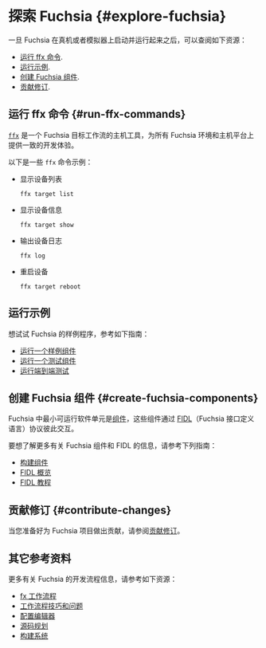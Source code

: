 <!-- # Explore Fuchsia {#explore-fuchsia} -->
# 探索 Fuchsia {#explore-fuchsia}

<!-- Once you have Fuchsia up and running on a device or emulator,
check out the following resources: -->
一旦 Fuchsia 在真机或者模拟器上启动并运行起来之后，可以查阅如下资源：

<!-- *  [Run ffx commands](#run-ffx-commands).
*  [Run examples](#run-examples).
*  [Create Fuchsia components](#create-fuchsia-components).
*  [Contribute changes](#contribute-changes). -->
*  [运行 ffx 命令](#run-ffx-commands).
*  [运行示例](#run-examples).
*  [创建 Fuchsia 组件](#create-fuchsia-components).
*  [贡献修订](#contribute-changes).

<!-- ## Run ffx commands {#run-ffx-commands} -->
## 运行 ffx 命令 {#run-ffx-commands}

<!-- [`ffx`][ffx-overview] is a host tool for Fuchsia target workflows that
provides the consistent development experience across all Fuchsia environments
and host platforms. -->
[`ffx`][ffx-overview] 是一个 Fuchsia 目标工作流的主机工具，为所有 Fuchsia 环境和主机平台上提供一致的开发体验。

<!-- The following are some of `ffx` command examples: -->
以下是一些 `ffx` 命令示例：

<!-- *   Display the list of devices: -->
* 显示设备列表

    ```posix-terminal
    ffx target list
    ```

<!-- *   Display the device information: -->
* 显示设备信息

    ```posix-terminal
    ffx target show
    ```

<!-- *   Print the device logs: -->
* 输出设备日志

    ```posix-terminal
    ffx log
    ```

<!-- *   Reboot the device: -->
* 重启设备

    ```posix-terminal
    ffx target reboot
    ```

<!-- ## Run examples {#run-examples} -->
## 运行示例

<!-- To try out Fuchsia's sample software, check out the guides below: -->
想试试 Fuchsia 的样例程序，参考如下指南：

<!-- *   [Run an example component](/development/run/run-examples.md)
*   [Run a test component](/development/run/run-test-component.md)
*   [Run an end-to-end test](/development/testing/run_an_end_to_end_test.md) -->
*   [运行一个样例组件](/development/run/run-examples.md)
*   [运行一个测试组件](/development/run/run-test-component.md)
*   [运行端到端测试](/development/testing/run_an_end_to_end_test.md)

<!-- ## Create Fuchsia components {#create-fuchsia-components} -->
## 创建 Fuchsia 组件 {#create-fuchsia-components}

<!-- The basic executable units of software in Fuchsia are
[components](/concepts/components/v2), and these components interact
with each other using [FIDL](/concepts/fidl/overview.md)
(Fuchsia Interface Definition Language) protocols. -->
Fuchsia 中最小可运行软件单元是[组件](/concepts/components/v2)，这些组件通过
[FIDL](/concepts/fidl/overview.md)（Fuchsia 接口定义语言）协议彼此交互。

<!-- To learn more about Fuchsia components and FIDL, check out the guides below: -->
要想了解更多有关 Fuchsia 组件和 FIDL 的信息，请参考下列指南：

<!-- *   [Build components](/development/components/build.md)
*   [FIDL overview](/development/languages/fidl/README.md)
*   [FIDL tutorials](/development/languages/fidl/tutorials/overview.md) -->
*   [构建组件](/development/components/build.md)
*   [FIDL 概览](/development/languages/fidl/README.md)
*   [FIDL 教程](/development/languages/fidl/tutorials/overview.md)

<!-- ## Contribute changes {#contribute-changes} -->
## 贡献修订 {#contribute-changes}

<!-- When you're ready to contribute to the Fuchsia project,
see [Contribute changes][contribute-changes]. -->
当您准备好为 Fuchsia 项目做出贡献，请参阅[贡献修订][contribute-changes]。

<!-- ## See also -->
## 其它参考资料

<!-- For more information on Fuchsia's development workflows,
check out the following resources: -->
更多有关 Fuchsia 的开发流程信息，请参考如下资源：

<!-- *   [fx workflows](/development/build/fx.md)
*   [Workflow tips and questions](/development/source_code/workflow_tips_and_faq.md)
*   [Configure editors](/development/editors/)
*   [Source code layout](/development/source_code/layout.md)
*   [Build system](/development/build/build_system/index.md) -->
*   [fx 工作流程](/development/build/fx.md)
*   [工作流程技巧和问题](/development/source_code/workflow_tips_and_faq.md)
*   [配置编辑器](/development/editors/)
*   [源码规划](/development/source_code/layout.md)
*   [构建系统](/development/build/build_system/index.md)

<!-- Reference links -->

[components]: /concepts/components/v2
[run-examples]: /development/run/run-examples.md
[ffx-overview]: /development/tools/ffx/overview.md
[fidl]: /development/languages/fidl
[fidl-tutorials]: /development/languages/fidl/tutorials/overview.md
[fidl-concepts]: /concepts/fidl/overview.md
[run-fuchsia-tests]: /development/testing/run_fuchsia_tests.md
[scenic]: /concepts/ui/scenic/index.md
[contribute-changes]: /development/source_code/contribute_changes.md
